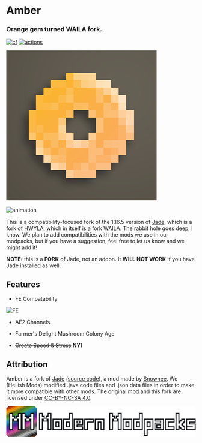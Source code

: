 # Amber
### Orange gem turned WAILA fork.

[![cf](https://cf.way2muchnoise.eu/full_amber-jade_downloads.svg)](https://www.curseforge.com/minecraft/mc-mods/amber-jade)
[![actions](https://github.com/hellish-mods/amber/actions/workflows/build.yml/badge.svg)](https://github.com/hellish-mods/amber)

[![logo](https://raw.githubusercontent.com/Hellish-Mods/amber/main/src/main/resources/pack.png)](https://www.curseforge.com/minecraft/mc-mods/amber-jade)

![animation](https://media.forgecdn.net/attachments/546/809/6.gif)

This is a compatibility-focused fork of the 1.16.5 version of [Jade](https://curseforge.com/minecraft/mc-mods/jade), which is a fork of [HWYLA](https://www.curseforge.com/minecraft/mc-mods/hwyla), which in itself is a fork [WAILA](https://legacy.curseforge.com/minecraft/mc-mods/waila). The rabbit hole goes deep, I know. We plan to add compatibilities with the mods we use in our modpacks, but if you have a suggestion, feel free to let us know and we might add it!

**NOTE:** this is a **FORK** of Jade, not an addon. It **WILL NOT WORK** if you have Jade installed as well.

## Features

* FE Compatability

![FE](https://user-images.githubusercontent.com/79367505/232852297-defe2066-90be-4117-a761-2052f9158aea.png)

* AE2 Channels

* Farmer's Delight Mushroom Colony Age

* ~~Create Speed & Stress~~ **NYI**

## Attribution

Amber is a fork of [Jade](https://curseforge.com/minecraft/mc-mods/jade) ([source code](https://github.com/Snownee/Jade)), a mod made by [Snownee](https://legacy.curseforge.com/members/snownee_). We (Hellish Mods) modified .java code files and .json data files in order to make it more compatible with other mods. The original mod and this fork are licensed under [CC-BY-NC-SA 4.0](https://github.com/Snownee/Jade/blob/1.19.4-fabric/LICENSE.md).

[![MMLogo](https://raw.githubusercontent.com/Modern-Modpacks/assets/main/big_logo.png)](https://modernmodpacks.site)

